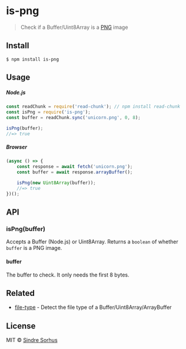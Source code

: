 # is-png

> Check if a Buffer/Uint8Array is a [PNG](https://en.wikipedia.org/wiki/Portable_Network_Graphics) image


## Install

```
$ npm install is-png
```


## Usage

##### Node.js

```js
const readChunk = require('read-chunk'); // npm install read-chunk
const isPng = require('is-png');
const buffer = readChunk.sync('unicorn.png', 0, 8);

isPng(buffer);
//=> true
```

##### Browser

```js
(async () => {
	const response = await fetch('unicorn.png');
	const buffer = await response.arrayBuffer();

	isPng(new Uint8Array(buffer));
	//=> true
})();
```


## API

### isPng(buffer)

Accepts a Buffer (Node.js) or Uint8Array. Returns a `boolean` of whether `buffer` is a PNG image.

#### buffer

The buffer to check. It only needs the first 8 bytes.


## Related

- [file-type](https://github.com/sindresorhus/file-type) - Detect the file type of a Buffer/Uint8Array/ArrayBuffer


## License

MIT © [Sindre Sorhus](https://sindresorhus.com)
